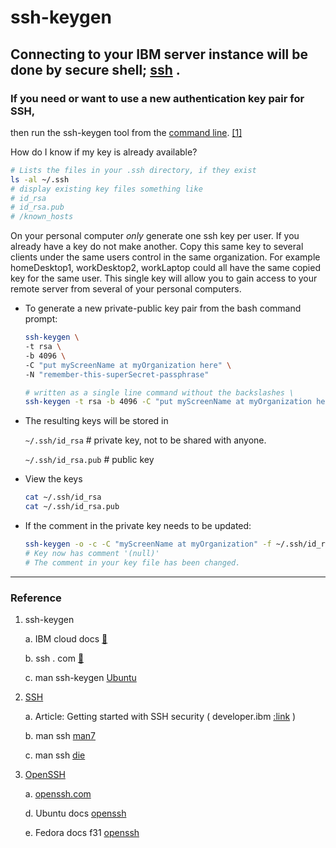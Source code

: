 # ssh-keygen

## Connecting to your IBM server instance will be done by secure shell; [ssh](https://en.wikipedia.org/wiki/Secure_Shell) .

### If you need or want to use a new authentication key pair for SSH, 
then run the ssh-keygen tool from the [command line](https://en.wikipedia.org/wiki/Command-line_interface). [[1]](https://cloud.ibm.com/docs/services/hp-virtual-servers?topic=hp-virtual-servers-generate_ssh#generating_ssh_command)

How do I know if my key is already available?
 ```bash
# Lists the files in your .ssh directory, if they exist
ls -al ~/.ssh
# display existing key files something like
# id_rsa
# id_rsa.pub
# /known_hosts
 ```

On your personal computer _only_ generate one ssh key per user. 
If you already have a key do not make another.  Copy this same 
key to several clients under the same users control in the same 
organization.  For example homeDesktop1, workDesktop2, workLaptop 
could all have the same copied key for the same user.  This single 
key will allow you to gain access to your remote server from 
several of your personal computers.

  * To generate a new private-public key pair from the bash command prompt:
    ```bash
    ssh-keygen \
    -t rsa \
    -b 4096 \
    -C "put myScreenName at myOrganization here" \
    -N "remember-this-superSecret-passphrase"

    # written as a single line command without the backslashes \
    ssh-keygen -t rsa -b 4096 -C "put myScreenName at myOrganization here" -N "remember-this-superSecret-passphrase"

    ```

  * The resulting keys will be stored in 

      `~/.ssh/id_rsa` # private key, not to be shared with anyone.

      `~/.ssh/id_rsa.pub` # public key

  * View the keys
    ```bash
    cat ~/.ssh/id_rsa
    cat ~/.ssh/id_rsa.pub
    ```

  * If the comment in the private key needs to be updated:
    ```bash
    ssh-keygen -o -c -C "myScreenName at myOrganization" -f ~/.ssh/id_rsa
    # Key now has comment '(null)'
    # The comment in your key file has been changed.
    ```
----

### Reference

1. ssh-keygen
   
   a. IBM cloud docs [:link:](https://cloud.ibm.com/docs/services/hp-virtual-servers?topic=hp-virtual-servers-generate_ssh)
  
   b. ssh . com [:link:](https://www.ssh.com/ssh/keygen)

   c. man ssh-keygen [Ubuntu](http://manpages.ubuntu.com/manpages/eoan/man1/ssh-keygen.1.html)

2. [SSH](https://en.wikipedia.org/wiki/Secure_Shell)
    
    a. Article: Getting started with SSH security ( developer.ibm [:link](https://developer.ibm.com/articles/au-sshsecurity/) )

    b. man ssh [man7](http://man7.org/linux/man-pages/man1/ssh.1.html)

    c. man ssh [die](https://linux.die.net/man/1/ssh)

3. [OpenSSH](https://en.wikipedia.org/wiki/OpenSSH)
    
    a. [openssh.com](https://www.openssh.com/)


    d. Ubuntu docs [openssh](https://help.ubuntu.com/lts/serverguide/openssh-server.html)

    e. Fedora docs f31 [openssh](https://docs.fedoraproject.org/en-US/fedora/f31/system-administrators-guide/infrastructure-services/OpenSSH/)